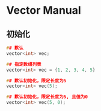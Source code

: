 # Vector Manual

## 初始化

```c++
## 默认
vector<int> vec;

## 指定数组列表
vector<int> vec = {1, 2, 3, 4, 5}

## 默认初始化，限定长度为5
vector<int> vec(5);

## 默认初始化，限定长度为5, 且值为0
vector<int> vec(5, 0);
```

